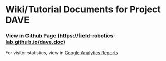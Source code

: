 # Wiki/Tutorial Documents for Project DAVE

### View in [Github Page (https://field-robotics-lab.github.io/dave.doc)](https://field-robotics-lab.github.io/dave.doc/)

For visitor statistics, view in [Google Analytics Reports](https://analytics.google.com/analytics/web/#/p306166582/reports/reportinghub?params=_u..nav%3Dmaui%26_u..pageSize%3D25)

